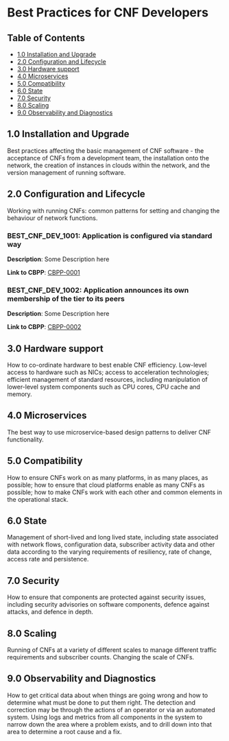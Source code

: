 # Best Practices for CNF Developers

## Table of Contents

* [1.0 Installation and Upgrade](#10-installation-and-upgrade)
* [2.0 Configuration and Lifecycle](#20-configuration-and-lifecycle)
* [3.0 Hardware support](#30-hardware-support)
* [4.0 Microservices](#40-microservices)
* [5.0 Compatibility](#50-compatibility)
* [6.0 State](#60-state)
* [7.0 Security](#70-security)
* [8.0 Scaling](#80-scaling)
* [9.0 Observability and Diagnostics](#90-observability-and-diagnostics)

## 1.0 Installation and Upgrade

Best practices affecting the basic management of CNF software - the acceptance of CNFs from a development team, the installation onto the network, the creation of instances in clouds within the network, and the version management of running software.

## 2.0 Configuration and Lifecycle

Working with running CNFs: common patterns for setting and changing the behaviour of network functions.

### BEST_CNF_DEV_1001: Application is configured via standard way

**Description**: Some Description here

<!-- This is an example and therefore the link is broken. -->
<!-- markdown-link-check-disable-next-line -->
**Link to CBPP**: [CBPP-0001](../cbpps/xyz.md)

### BEST_CNF_DEV_1002: Application announces its own membership of the tier to its peers

**Description**: Some Description here

<!-- This is an example and therefore the link is broken. -->
<!-- markdown-link-check-disable-next-line -->
**Link to CBPP**: [CBPP-0002](../cbpps/xyz.md)

## 3.0 Hardware support

How to co-ordinate hardware to best enable CNF efficiency.  Low-level access to hardware such as NICs; access to acceleration technologies; efficient management of standard resources, including manipulation of lower-level system components such as CPU cores, CPU cache and memory.

## 4.0 Microservices

The best way to use microservice-based design patterns to deliver CNF functionality.

## 5.0 Compatibility

How to ensure CNFs work on as many platforms, in as many places, as possible; how to ensure that cloud platforms enable as many CNFs as possible; how to make CNFs work with each other and common elements in the operational stack.

## 6.0 State

Management of short-lived and long lived state, including state associated with network flows, configuration data, subscriber activity data and other data according to the varying requirements of resiliency, rate of change, access rate and persistence.

## 7.0 Security

How to ensure that components are protected against security issues, including security advisories on software components, defence against attacks, and defence in depth.

## 8.0 Scaling

Running of CNFs at a variety of different scales to manage different traffic requirements and subscriber counts.  Changing the scale of CNFs.

## 9.0 Observability and Diagnostics

How to get critical data about when things are going wrong and how to determine what must be done to put them right.  The detection and correction may be through the actions of an operator or via an automated system.  Using logs and metrics from all components in the system to narrow down the area where a problem exists, and to drill down into that area to determine a root cause and a fix.
